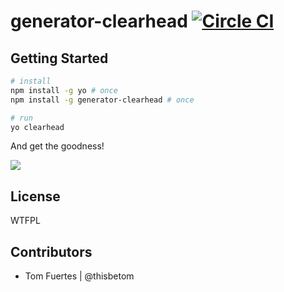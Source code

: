 # generator-clearhead [![Circle CI](https://circleci.com/gh/clearhead/generator-clearhead.svg?style=svg)](https://circleci.com/gh/clearhead/generator-clearhead)

## Getting Started

```bash
# install
npm install -g yo # once
npm install -g generator-clearhead # once

# run
yo clearhead
```

And get the goodness!

![](https://i.clrhd.me/i/tf/2015-03-17_16-02-31.png)


## License

WTFPL

## Contributors

* Tom Fuertes | @thisbetom
